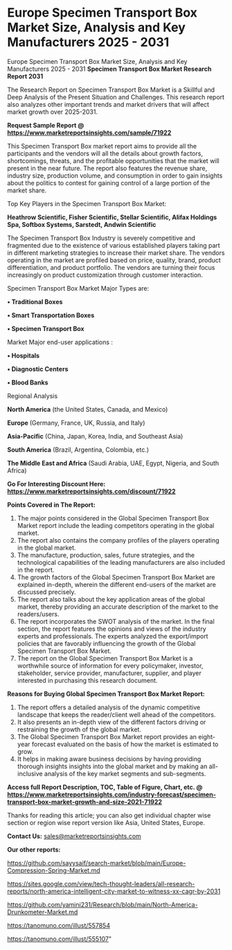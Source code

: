 # Europe Specimen Transport Box Market Size, Analysis and Key Manufacturers 2025 - 2031
Europe Specimen Transport Box Market Size, Analysis and Key Manufacturers 2025 - 2031
<strong>Specimen Transport Box Market Research Report 2031</strong>

The Research Report on Specimen Transport Box Market is a Skillful and Deep Analysis of the Present Situation and Challenges. This research report also analyzes other important trends and market drivers that will affect market growth over 2025-2031.

<strong>Request Sample Report @ <a href=https://www.marketreportsinsights.com/sample/71922>https://www.marketreportsinsights.com/sample/71922</a></strong>

This Specimen Transport Box market report aims to provide all the participants and the vendors will all the details about growth factors, shortcomings, threats, and the profitable opportunities that the market will present in the near future. The report also features the revenue share, industry size, production volume, and consumption in order to gain insights about the politics to contest for gaining control of a large portion of the market share.

Top Key Players in the Specimen Transport Box Market:

<strong>Heathrow Scientific, Fisher Scientific, Stellar Scientific, Alifax Holdings Spa, Softbox Systems, Sarstedt, Andwin Scientific</strong>

The Specimen Transport Box Industry is severely competitive and fragmented due to the existence of various established players taking part in different marketing strategies to increase their market share. The vendors operating in the market are profiled based on price, quality, brand, product differentiation, and product portfolio. The vendors are turning their focus increasingly on product customization through customer interaction.

Specimen Transport Box Market Major Types are:

<strong>• Traditional Boxes

• Smart Transportation Boxes

• Specimen Transport Box</strong>

Market Major end-user applications :

<strong>• Hospitals

• Diagnostic Centers

• Blood Banks</strong>

Regional Analysis

</u><strong><b>North America</b></strong> (the United States, Canada, and Mexico)

<strong><b>Europe </b></strong>(Germany, France, UK, Russia, and Italy)

<strong><b>Asia-Pacific</b></strong> (China, Japan, Korea, India, and Southeast Asia)

<strong><b>South America</b></strong> (Brazil, Argentina, Colombia, etc.)

<strong><b>The Middle East and Africa</b></strong> (Saudi Arabia, UAE, Egypt, Nigeria, and South Africa)

<strong>Go For Interesting Discount Here: <a href=https://www.marketreportsinsights.com/discount/71922>https://www.marketreportsinsights.com/discount/71922</a></strong>

<strong>Points Covered in The Report:</strong>
<ol>
  <li>The major points considered in the Global Specimen Transport Box Market report include the leading competitors operating in the global market.</li>
  <li>The report also contains the company profiles of the players operating in the global market.</li>
  <li>The manufacture, production, sales, future strategies, and the technological capabilities of the leading manufacturers are also included in the report.</li>
  <li>The growth factors of the Global Specimen Transport Box Market are explained in-depth, wherein the different end-users of the market are discussed precisely.</li>
  <li>The report also talks about the key application areas of the global market, thereby providing an accurate description of the market to the readers/users.</li>
  <li>The report incorporates the SWOT analysis of the market. In the final section, the report features the opinions and views of the industry experts and professionals. The experts analyzed the export/import policies that are favorably influencing the growth of the Global Specimen Transport Box Market.</li>
  <li>The report on the Global Specimen Transport Box Market is a worthwhile source of information for every policymaker, investor, stakeholder, service provider, manufacturer, supplier, and player interested in purchasing this research document.</li>
</ol>
<strong>Reasons for Buying Global Specimen Transport Box Market Report:</strong>

<ol>
  <li>The report offers a detailed analysis of the dynamic competitive landscape that keeps the reader/client well ahead of the competitors.</li>
  <li>It also presents an in-depth view of the different factors driving or restraining the growth of the global market.</li>
  <li>The Global Specimen Transport Box Market report provides an eight-year forecast evaluated on the basis of how the market is estimated to grow.</li>
  <li>It helps in making aware business decisions by having providing thorough insights insights into the global market and by making an all-inclusive analysis of the key market segments and sub-segments.</li>
</ol>
<strong>Access full Report Description, TOC, Table of Figure, Chart, etc. @ <a href=https://www.marketreportsinsights.com/industry-forecast/specimen-transport-box-market-growth-and-size-2021-71922>https://www.marketreportsinsights.com/industry-forecast/specimen-transport-box-market-growth-and-size-2021-71922</a></strong>


Thanks for reading this article; you can also get individual chapter wise section or region wise report version like Asia, United States, Europe.

<strong>Contact Us:</strong>
sales@marketreportsinsights.com

<strong>Our other reports:</strong>

<a href=https://github.com/sayysaif/search-market/blob/main/Europe-Compression-Spring-Market.md>https://github.com/sayysaif/search-market/blob/main/Europe-Compression-Spring-Market.md</a>

<a href=https://sites.google.com/view/tech-thought-leaders/all-research-reports/north-america-intelligent-city-market-to-witness-xx-cagr-by-2031>https://sites.google.com/view/tech-thought-leaders/all-research-reports/north-america-intelligent-city-market-to-witness-xx-cagr-by-2031</a>

<a href=https://github.com/yamini231/Research/blob/main/North-America-Drunkometer-Market.md>https://github.com/yamini231/Research/blob/main/North-America-Drunkometer-Market.md</a>

<a href=https://tanomuno.com/illust/557854>https://tanomuno.com/illust/557854</a>

<a href=https://tanomuno.com/illust/555107>https://tanomuno.com/illust/555107</a>"
